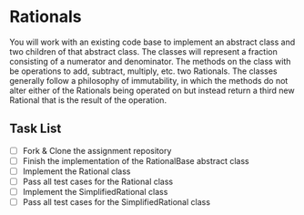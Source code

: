 Rationals
===============
You will work with an existing code base to implement an abstract class and two children of that abstract class. The classes will represent a fraction consisting of a numerator and denominator. The methods on the class with be operations to add, subtract, multiply, etc. two Rationals. The classes generally follow a philosophy of immutability, in which the methods do not alter either of the Rationals being operated on but instead return a third new Rational that is the result of the operation.

## Task List
- [ ] Fork & Clone the assignment repository
- [ ] Finish the implementation of the RationalBase abstract class
- [ ] Implement the Rational class
- [ ] Pass all test cases for the Rational class
- [ ] Implement the SimplifiedRational class
- [ ] Pass all test cases for the SimplifiedRational class